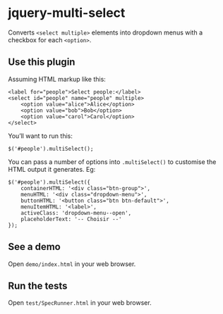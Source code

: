 # jquery-multi-select

Converts `<select multiple>` elements into dropdown menus with a checkbox for each `<option>`.

## Use this plugin

Assuming HTML markup like this:

    <label for="people">Select people:</label>
    <select id="people" name="people" multiple>
        <option value="alice">Alice</option>
        <option value="bob">Bob</option>
        <option value="carol">Carol</option>
    </select>

You’ll want to run this:

    $('#people').multiSelect();

You can pass a number of options into `.multiSelect()` to customise the HTML output it generates. Eg:

    $('#people').multiSelect({
        containerHTML: '<div class="btn-group">',
        menuHTML: '<div class="dropdown-menu">',
        buttonHTML: '<button class="btn btn-default">',
        menuItemHTML: '<label>',
        activeClass: 'dropdown-menu--open',
        placeholderText: '-- Choisir --'
    });

## See a demo

Open `demo/index.html` in your web browser.

## Run the tests

Open `test/SpecRunner.html` in your web browser.
